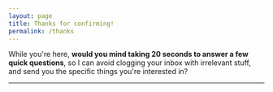 ```yaml
---
layout: page
title: Thanks for confirming!
permalink: /thanks
---
```


While you're here, __would you mind taking 20 seconds to answer a few quick questions__, so I can avoid clogging your inbox with irrelevant stuff, and send you the specific things you're interested in?

<div class="rm-area-embed-thanks"></div>

<hr/>
